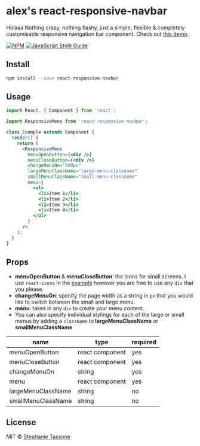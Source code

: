 # alex's react-responsive-navbar
Holaaa
Nothing crazy, nothing flashy, just a simple, flexible & completely customisable
responsive navigation bar component. Check out
[this demo](https://stephanieinez.github.io/react-responsive-navbar/).

[![NPM](https://img.shields.io/npm/v/react-responsive-navbar.svg)](https://www.npmjs.com/package/react-responsive-navbar)
[![JavaScript Style Guide](https://img.shields.io/badge/code_style-standard-brightgreen.svg)](https://standardjs.com)

## Install

```bash
npm install --save react-responsive-navbar
```

## Usage

```jsx
import React, { Component } from 'react';

import ResponsiveMenu from 'react-responsive-navbar';

class Example extends Component {
  render() {
    return (
      <ResponsiveMenu
        menuOpenButton={<div />}
        menuCloseButton={<div />}
        changeMenuOn="500px"
        largeMenuClassName="large-menu-classname"
        smallMenuClassName="small-menu-classname"
        menu={
          <ul>
            <li>Item 1</li>
            <li>Item 2</li>
            <li>Item 3</li>
            <li>Item 4</li>
          </ul>
        }
      />
    );
  }
}
```

## Props

* **menuOpenButton** & **menuCloseButton**: the icons for small screens. I use
  `react-icons` in the
  [example](https://stephanieinez.github.io/react-responsive-navbar/) however
  you are free to use any `div` that you please.
* **changeMenuOn**: specify the page width as a string in `px` that you would
  like to switch between the small and large menu.
* **menu**: takes in any `div` to create your menu content.
* You can also specify individual stylings for each of the large or small menus
  by adding a `className` to **largeMenuClassName** or **smallMenuClassName**

| name               | type            | required |
| ------------------ | --------------- | -------- |
| menuOpenButton     | react component | yes       |
| menuCloseButton    | react component | yes       |
| changeMenuOn       | string          | yes      |
| menu               | react component | yes      |
| largeMenuClassName | string          | no       |
| smallMenuClassName | string          | no       |

## License

MIT © [Stephanie Tassone](https://github.com/stephanieinez)

